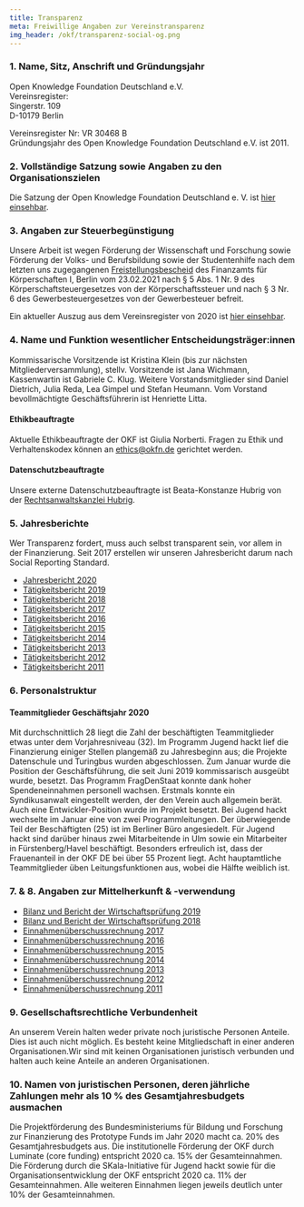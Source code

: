```yaml
---
title: Transparenz
meta: Freiwillige Angaben zur Vereinstransparenz
img_header: /okf/transparenz-social-og.png
---
```


### 1. Name, Sitz, Anschrift und Gründungsjahr

Open Knowledge Foundation Deutschland e.V. <br>
Vereinsregister: <br>
Singerstr. 109 <br>
D-10179 Berlin <br>

Vereinsregister Nr: VR 30468 B <br>
Gründungsjahr des Open Knowledge Foundation Deutschland e.V. ist 2011.

### 2. Vollständige Satzung sowie Angaben zu den Organisationszielen
Die Satzung der Open Knowledge Foundation Deutschland e. V. ist [hier einsehbar](/files/documents/01_Satzung.pdf).


### 3. Angaben zur Steuerbegünstigung
Unsere Arbeit ist wegen Förderung der Wissenschaft und Forschung sowie Förderung der Volks- und Berufsbildung sowie der Studentenhilfe nach dem letzten uns zugegangenen [Freistellungsbescheid](/files/documents/FreistellungsbescheidOKF_2019.pdf) des Finanzamts für Körperschaften I, Berlin vom 23.02.2021 nach § 5 Abs. 1 Nr. 9 des Körperschaftsteuergesetzes von der Körperschaftssteuer und nach § 3 Nr. 6 des Gewerbesteuergesetzes von der Gewerbesteuer befreit.

Ein aktueller Auszug aus dem Vereinsregister von 2020 ist [hier einsehbar](/files/documents/Vereinsregisterauszug_OKFDE_2020.pdf).

### 4. Name und Funktion wesentlicher Entscheidungsträger:innen
Kommissarische Vorsitzende ist Kristina Klein (bis zur nächsten Mitgliederversammlung), stellv. Vorsitzende ist Jana Wichmann, Kassenwartin ist Gabriele C. Klug. Weitere Vorstandsmitglieder sind Daniel Dietrich, Julia Reda, Lea Gimpel und Stefan Heumann. Vom Vorstand bevollmächtigte Geschäftsführerin ist Henriette Litta.

#### Ethikbeauftragte
Aktuelle Ethikbeauftragte der OKF ist Giulia Norberti. Fragen zu Ethik und Verhaltenskodex können an ethics@okfn.de gerichtet werden.

#### Datenschutzbeauftragte
Unsere externe Datenschutzbeauftragte ist Beata-Konstanze Hubrig von der [Rechtsanwaltskanzlei Hubrig](https://kanzlei-hubrig.de/).

### 5. Jahresberichte
Wer Transparenz fordert, muss auch selbst transparent sein, vor allem in der Finanzierung. Seit 2017 erstellen wir unseren Jahresbericht darum nach Social Reporting Standard.

[comment]: # (!Achtung: Den aktuellen Bericht KEINESFALLS schon hier verlinken, bevor nicht 1. die Mitgliederversammlung ihn abgesegnet hat und 2. der Wirtschaftsprüfer die Zahlen freigegeben hat!)

- [Jahresbericht 2020](https://2020.okfn.de/) <br>
- [Tätigkeitsbericht 2019](https://2019.okfn.de/) <br>
- [Tätigkeitsbericht 2018](https://2018.okfn.de/) <br>
- [Tätigkeitsbericht 2017](/files/documents/OKFDE-Taetigkeitsbericht-2017.pdf) <br>
- [Tätigkeitsbericht 2016](/files/documents/OKFDE-Taetigkeitsbericht-2016.pdf) <br>
- [Tätigkeitsbericht 2015](/files/documents/OKFDE-Taetigkeitsbericht-2015.pdf) <br>
- [Tätigkeitsbericht 2014](/files/documents/OKFDE-Taetigkeitsbericht-2014.pdf) <br>
- [Tätigkeitsbericht 2013](/files/documents/OKFDE-Taetigkeitsbericht-2013.pdf) <br>
- [Tätigkeitsbericht 2012](/files/documents/OKFDE-Taetigkeitsbericht-2012.pdf) <br>
- [Tätigkeitsbericht 2011](/files/documents/OKFDE-Taetigkeitsbericht-2011.pdf)

### 6. Personalstruktur

#### Teammitglieder Geschäftsjahr 2020

Mit durchschnittlich 28 liegt die Zahl der beschäftigten Teammitglieder etwas unter dem Vorjahresniveau (32). Im Programm Jugend hackt lief die Finanzierung einiger Stellen plangemäß zu Jahresbeginn aus; die Projekte Datenschule und Turingbus wurden abgeschlossen. Zum Januar wurde die Position der Geschäftsführung, die seit Juni 2019 kommissarisch ausgeübt wurde, besetzt. Das Programm FragDenStaat konnte dank hoher Spendeneinnahmen personell wachsen. Erstmals konnte ein Syndikusanwalt eingestellt werden, der den Verein auch allgemein berät. Auch eine Entwickler-Position wurde im Projekt besetzt. Bei Jugend hackt wechselte im Januar eine von zwei Programmleitungen. Der überwiegende Teil der Beschäftigten (25) ist im Berliner Büro angesiedelt. Für Jugend hackt sind darüber hinaus zwei Mitarbeitende in Ulm sowie ein Mitarbeiter in Fürstenberg/Havel beschäftigt. Besonders erfreulich ist, dass der Frauenanteil in der OKF DE bei über 55 Prozent liegt. Acht hauptamtliche Teammitglieder üben Leitungsfunktionen aus, wobei die Hälfte weiblich ist. 

### 7. & 8. Angaben zur Mittelherkunft & -verwendung

- [Bilanz und Bericht der Wirtschaftsprüfung 2019](/files/documents/WP-Berichte/OKF-DE-WPBericht-2019.pdf) 
- [Bilanz und Bericht der Wirtschaftsprüfung 2018](/files/documents/WP-Berichte/OKF-DE-WPBericht-2018.pdf) 
- [Einnahmenüberschussrechnung 2017](/files/documents/Jahresabschluesse/OKF-DE-Jahresabschluss-2017.pdf) 
- [Einnahmenüberschussrechnung 2016](/files/documents/Jahresabschluesse/OKF-DE-Jahresabschluss-2016.pdf)
- [Einnahmenüberschussrechnung 2015](/files/documents/Jahresabschluesse/OKF-DE-Jahresabschluss-2015.pdf)
- [Einnahmenüberschussrechnung 2014](/files/documents/Jahresabschluesse/OKF-DE-Jahresabschluss-2014.pdf)
- [Einnahmenüberschussrechnung 2013](/files/documents/Jahresabschluesse/OKF-DE-Jahresabschluss-2013.pdf)
- [Einnahmenüberschussrechnung 2012](/files/documents/Jahresabschluesse/OKF-DE-Jahresabschluss-2012.pdf)
- [Einnahmenüberschussrechnung 2011](/files/documents/Jahresabschluesse/OKF-DE-Jahresabschluss-2011.pdf)

### 9. Gesellschaftsrechtliche Verbundenheit
An unserem Verein halten weder private noch juristische Personen Anteile. Dies ist auch nicht
möglich. Es besteht keine Mitgliedschaft in einer anderen Organisationen.Wir sind mit keinen Organisationen juristisch verbunden und halten auch keine Anteile an anderen Organisationen.

### 10. Namen von juristischen Personen, deren jährliche Zahlungen mehr als 10 % des Gesamtjahresbudgets ausmachen
Die Projektförderung des Bundesministeriums für Bildung und Forschung zur Finanzierung des Prototype Funds im Jahr 2020 macht ca. 20% des Gesamtjahresbudgets aus. Die institutionelle Förderung der OKF durch Luminate (core funding) entspricht 2020 ca. 15% der Gesamteinnahmen. Die Förderung durch die SKala-Initiative für Jugend hackt sowie für die Organisationsentwicklung der OKF entspricht 2020 ca. 11% der Gesamteinnahmen. Alle weiteren Einnahmen liegen jeweils deutlich unter 10% der Gesamteinnahmen.
